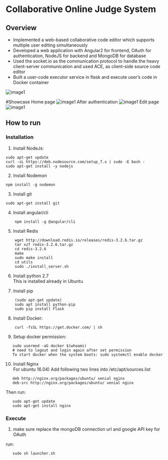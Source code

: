 Collaborative Online Judge System
=========
## Overview

*   Implemented a web-based collaborative code editor which supports multiple user editing simultaneously
*  Developed a  web application with Angular2 for frontend, OAuth for authentication, NodeJS for backend and MongoDB for database
* Used the socket.io as the communication protocol to handle the heavy client-server communication and used ACE, as client-side source code editor
* Built a user-code executor service in flask and execute user’s code in Docker container

![image1](https://s3.amazonaws.com/onlinejudge112/image/s4.png)

#Showcase
Home page 
![image1](https://s3.amazonaws.com/onlinejudge112/image/s1.png)
After authentication
![image1](https://s3.amazonaws.com/onlinejudge112/image/s2.png)
Edit page
![image1](https://s3.amazonaws.com/onlinejudge112/image/s3.png)

## How to run 

### Installation 
1. Install NodeJs:
```
sudo apt-get update
curl -sL https://deb.nodesource.com/setup_7.x | sudo -E bash -
sudo apt-get install -y nodejs
```
 
2. Install Nodemon

```
npm install -g nodemon
```

3. Install git
```
sudo apt-get install git
```

4. Install angular/cli
```
    npm install -g @angular/cli
```

5. Install Redis
```
    wget http://download.redis.io/releases/redis-3.2.6.tar.gz
    tar xzf redis-3.2.6.tar.gz
    cd redis-3.2.6
    make
    sudo make install
    cd utils
    sudo ./install_server.sh
```

6. Install python 2.7  
This is installed already in Ubuntu

7. Install pip
```
    (sudo apt-get update)
    sudo apt install python-pip
    sudo pip install Flask
```

8. Install Docker: 
```
    curl -fsSL https://get.docker.com/ | sh
```

9. Setup docker permission: 
```
   sudo usermod -aG docker $(whoami)
   # need to logout and login again after set permission
   To start docker when the system boots: sudo systemctl enable docker
```

10. Install Nginx  
   For ubuntu 16.04) Add following two lines into /etc/apt/sources.list 
```
   deb http://nginx.org/packages/ubuntu/ xenial nginx 
   deb-src http://nginx.org/packages/ubuntu/ xenial nginx 
``` 
   Then run: 
```
   sudo apt-get update 
   sudo apt-get install nginx
```
### Execute 
1. make sure replace the mongoDB  connection url and google API key for OAuth

run: 
```
   sudo sh launcher.sh
```
